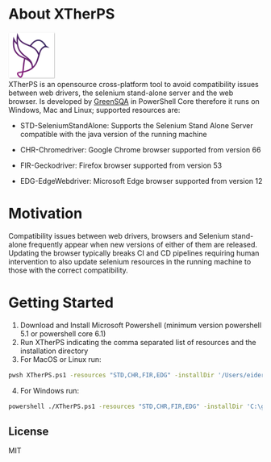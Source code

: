 # About XTherPS 
[![N|Solid](https://github.com/TheSoftwareDesignLab/XTherPS/blob/master/Img/XTherPSSmall.png)](http://www.greensqa.com)
<br>
XTherPS is an opensource cross-platform tool to avoid compatibility issues between web drivers, the selenium stand-alone server and the web browser. Is developed by [GreenSQA](https://greensqa.com/en) in PowerShell Core therefore it runs on Windows, Mac and Linux; supported resources are:

- STD-SeleniumStandAlone: Supports the Selenium Stand Alone Server compatible with the java version of the running machine

- CHR-Chromedriver: Google Chrome browser supported from version 66

- FIR-Geckodriver: Firefox browser supported from version 53 

- EDG-EdgeWebdriver: Microsoft Edge browser supported from version 12

# Motivation 
Compatibility issues between web drivers, browsers and Selenium stand-alone frequently appear when new versions of either of them are released. Updating the browser typically breaks CI and CD pipelines requiring human intervention to also update selenium resources in the running machine to those with the correct compatibility.

# Getting Started

1. Download and Install Microsoft Powershell (minimum version powershell 5.1 or powershell core 6.1)
2. Run XTherPS indicating the comma separated list of resources and the installation directory
3. For MacOS or Linux run:
```sh
pwsh XTherPS.ps1 -resources "STD,CHR,FIR,EDG" -installDir '/Users/eider/Selenium'
```
4.	For Windows run: 
```sh
powershell ./XTherPS.ps1 -resources "STD,CHR,FIR,EDG" -installDir 'C:\greensqa\selenium'
```

License
----

MIT